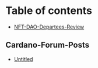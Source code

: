 # Table of contents

* [NFT-DAO-Departees-Review](README.md)

## Cardano-Forum-Posts

* [Untitled](cardano-forum-posts/untitled.md)

